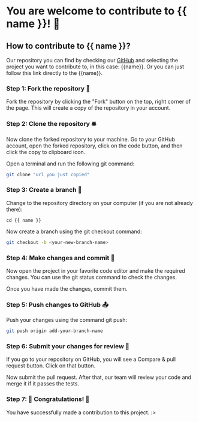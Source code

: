 <script setup>
const name = "EternalCore";
const url = "https://github.com/EternalCodeTeam/EternalCore";
</script>

# You are welcome to contribute to {{ name }}! 🤝

## How to contribute to {{ name }}?

Our repository you can find by checking our [GitHub](https://github.com/EternalCodeTeam) and selecting the project you want to contribute to, in this case: {{name}}.
Or you can just follow this link directly to the <a :href="url" target="_blank" rel="noreferrer">{{name}}</a>.

### Step 1: Fork the repository 🍴
Fork the repository by clicking the "Fork" button on the top, right corner of the page. This will create a copy of the repository in your account.

### Step 2: Clone the repository 🛎️
Now clone the forked repository to your machine. Go to your GitHub account, open the forked repository, click on the code button, and then click the copy to clipboard icon.

Open a terminal and run the following git command:
```bash
git clone "url you just copied"
```

### Step 3: Create a branch 🌿
Change to the repository directory on your computer (if you are not already there):

```bash-vue
cd {{ name }}
```

Now create a branch using the git checkout command:
```bash
git checkout -b <your-new-branch-name>
```

### Step 4: Make changes and commit 📝
Now open the project in your favorite code editor and make the required changes. You can use the git status command to check the changes.

Once you have made the changes, commit them.

### Step 5: Push changes to GitHub 📤
Push your changes using the command git push:
```bash
git push origin add-your-branch-name
```

### Step 6: Submit your changes for review 📩
If you go to your repository on GitHub, you will see a Compare & pull request button. Click on that button.

Now submit the pull request. After that, our team will review your code and merge it if it passes the tests.

### Step 7: 🎉 Congratulations! 🎉
You have successfully made a contribution to this project. :>
